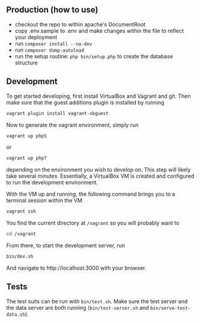 ## Production (how to use)

* checkout the repo to within apache's DocumentRoot
* copy .env.sample to .env and make changes within the file to reflect your
  deployment
* run `composer install --no-dev`
* run `composer dump-autoload`
* run the setup routine: `php bin/setup.php` to create the database structure

## Development

To get started developing, first install VirtualBox and Vagrant and git. Then
make sure that the guest additions plugin is installed by running

~~~ bash
vagrant plugin install vagrant-vbguest
~~~

Now to generate the vagrant environment, simply run

~~~ bash
vagrant up php5
~~~

or 

~~~ bash
vagrant up php7
~~~

depending on the environment you wish to develop on. This step will likely take
several minutes. Essentially, a VirtualBox VM is created and configured to run
the development environment.

With the VM up and running, the following command brings you to a terminal
session within the VM

~~~ bash
vagrant ssh
~~~

You find the current directory at `/vagrant` so you will probably want to

~~~ bash
cd /vagrant
~~~

From there, to start the development server, run 

~~~ bash
bin/dev.sh
~~~

And navigate to http://localhost:3000 with your browser.

## Tests

The test suits can be run with `bin/test.sh`. Make sure the test server and the
data server are both running (`bin/test-server.sh` and `bin/serve-test-data.sh`).
